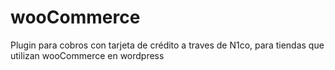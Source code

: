 # wooCommerce
Plugin para cobros con tarjeta de crédito a traves de N1co,
para tiendas que utilizan wooCommerce en wordpress
